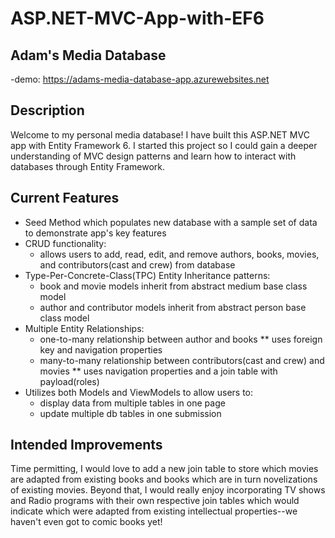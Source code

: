 # ASP.NET-MVC-App-with-EF6

  ## Adam's Media Database
   -demo: https://adams-media-database-app.azurewebsites.net
 
  ## Description
  Welcome to my personal media database! I have built this ASP.NET MVC app with Entity Framework 6. I started this project so I could gain a deeper understanding of MVC design patterns 
  and learn how to interact with databases through Entity Framework. 
  
  ## Current Features
  * Seed Method which populates new database with a sample set of data to demonstrate app's key features
  * CRUD functionality:
     * allows users to add, read, edit, and remove authors, books, movies, and contributors(cast and crew) from database
  * Type-Per-Concrete-Class(TPC) Entity Inheritance patterns:
     * book and movie models inherit from abstract medium base class model
     * author and contributor models inherit from abstract person base class model
  * Multiple Entity Relationships:
     * one-to-many relationship between author and books
        ** uses foreign key and navigation properties
     * many-to-many relationship between contributors(cast and crew) and movies 
        ** uses navigation properties and a join table with payload(roles)
  * Utilizes both Models and ViewModels to allow users to:
     * display data from multiple tables in one page
     * update multiple db tables in one submission

## Intended Improvements
Time permitting, I would love to add a new join table to store which movies are adapted from existing books and books which are in turn novelizations of existing movies. Beyond that, I would really enjoy incorporating TV shows and Radio programs with their own respective join tables which would indicate which were adapted from existing intellectual properties--we haven't even got to comic books yet! 
